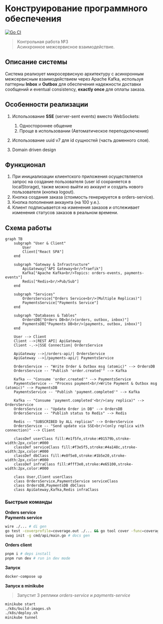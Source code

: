 # Конструирование программного обеспечения
[![Go CI](https://github.com/sshme/Asynchronous-inter-service-communication/actions/workflows/ci.yml/badge.svg)](https://github.com/sshme/Asynchronous-inter-service-communication/actions/workflows/ci.yml)

> Контрольная работа №3 <br> Асинхронное межсервисное взаимодействие.

## Описание системы

Система реализует микросервисную архитектуру с асинхронным межсервисным взаимодействием через Apache Kafka, используя паттерны **Inbox** и **Outbox** для обеспечения надежности доставки сообщений и eventual consistency, **exactly once** для оплаты заказа.

## Особенности реализации

1. Использование **SSE** (server-sent events) вместо WebSockets:
    1. Одностороннее общение
    2. Проще в использовании (Автоматическое переподключение)

2. Использование uuid v7 для id сущностей (часть доменного слоя).

3. Domain driven design

## Функционал

1. При инициализации клиентского приложения осуществляется запрос на создание пользователя (user id сохраняется в localStorage), также можно выйти из аккаунт и создать нового пользователя (кнопка logout).
2. Кнопка создания заказа (стоимость генерируется в orders-service).
3. Кнопка пополнения аккаунта (на 100 у.е.).
4. Клиент подписывается на изменения заказов и отслеживает изменения статусов заказов в реальном времени.

## Схема работы
```mermaid
graph TB
    subgraph "User & Client"
        User
        Client["React SPA"]
    end

    subgraph "Gateway & Infrastructure"
        ApiGateway["API Gateway<br/>Traefik"]
        Kafka["Apache Kafka<br/>Topics: orders-events, payments-events"]
        Redis["Redis<br/>Pub/Sub"]
    end

    subgraph "Services"
        OrdersService["Orders Service<br/>(Multiple Replicas)"]
        PaymentsService["Payments Service"]
    end

    subgraph "Databases & Tables"
        OrdersDB["Orders DB<br/>(orders, outbox, inbox)"]
        PaymentsDB["Payments DB<br/>(payments, outbox, inbox)"]
    end
    
    User --> Client
    Client -->|REST API| ApiGateway
    Client -.->|SSE Connection| OrdersService
    
    ApiGateway -->|/orders-api/| OrdersService
    ApiGateway -->|/payments-api/| PaymentsService

    OrdersService -- "Write Order & Outbox msg (atomic)" --> OrdersDB
    OrdersService -- "Publish 'order.created'" --> Kafka
    
    Kafka -- "Consume 'order.created'" --> PaymentsService
    PaymentsService -- "Process payment<br/>Write Payment & Outbox msg (atomic)" --> PaymentsDB
    PaymentsService -- "Publish 'payment.completed'" --> Kafka

    Kafka -- "Consume 'payment.completed'<br/>(any replica)" --> OrdersService
    OrdersService -- "Update Order in DB" --> OrdersDB
    OrdersService -- "Publish status to Redis" --> Redis
    
    Redis -- "SUBSCRIBED by ALL replicas" --> OrdersService
    OrdersService -- "Send update via SSE<br/>(only replica with connection)" --> Client
    
    classDef userClass fill:#e1f5fe,stroke:#01579b,stroke-width:2px,color:#000
    classDef serviceClass fill:#f3e5f5,stroke:#4a148c,stroke-width:2px,color:#000
    classDef dbClass fill:#e8f5e8,stroke:#1b5e20,stroke-width:2px,color:#000
    classDef infraClass fill:#fff3e0,stroke:#e65100,stroke-width:2px,color:#000
    
    class User,Client userClass
    class OrdersService,PaymentsService serviceClass
    class OrdersDB,PaymentsDB dbClass
    class ApiGateway,Kafka,Redis infraClass
```

### Быстрые команды

**Orders service <br> Payments service**
```sh
wire ./... # di gen
go test -coverprofile=coverage.out ./... && go tool cover -func=coverage.out # test
swag init -g cmd/api/main.go # docs gen
```

**Orders client**
```sh
pnpm i # deps install
pnpm run dev # run in dev mode
```

**Запуск**
```sh
docker-compose up
```

**Запуск в minikube**
> Запустит 3 реплики <i>orders-service</i> и <i>payments-service</i>
```sh
minikube start
./k8s/build-images.sh
./k8s/deploy.sh
minikube tunnel
```
